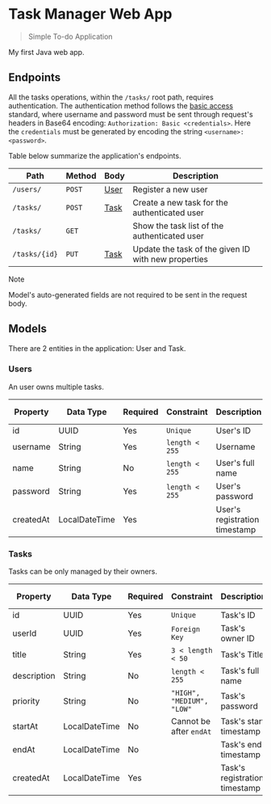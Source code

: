 # Task Manager Web App

> Simple To-do Application

My first Java web app.

## Endpoints

All the tasks operations, within the `/tasks/` root path, requires authentication. The authentication method follows the [basic access](https://en.wikipedia.org/wiki/Basic_access_authentication) standard, where username and password must be sent through request's headers in Base64 encoding: `Authorization: Basic <credentials>`. Here the `credentials` must be generated by encoding the string `<username>:<password>`.

Table below summarize the application's endpoints.

| Path          | Method | Body              | Description                                         |
| ------------- | ------ | ----------------- | --------------------------------------------------- |
| `/users/`     | `POST` | [User](#users)    | Register a new user                                 |
| `/tasks/`     | `POST` | [Task](#tasks)    | Create a new task for the authenticated user        |
| `/tasks/`     | `GET`  |                   | Show the task list of the authenticated user        |
| `/tasks/{id}` | `PUT`  | [Task](#tasks)    | Update the task of the given ID with new properties |

> [!NOTE]  
> Model's auto-generated fields are not required to be sent in the request body.

## Models

There are 2 entities in the application: User and Task.

### Users

An user owns multiple tasks.

| Property      | Data Type     | Required  | Constraint     | Description                   | Autogenerated ? |
| ------------- | ------------- | --------- | -------------- | ----------------------------- | ----------------|
| id            | UUID          | Yes       | `Unique      ` | User's ID                     | Yes             |
| username      | String        | Yes       | `length < 255` | Username                      | No              |
| name          | String        | No        | `length < 255` | User's full name              | No              |
| password      | String        | Yes       | `length < 255` | User's password               | No              |
| createdAt     | LocalDateTime | Yes       |                | User's registration timestamp | Yes             |


### Tasks

Tasks can be only managed by their owners.

| Property      | Data Type     | Required  | Constraint              | Description                   | Autogenerated ? |
| ------------- | ------------- | --------- | ----------------------- | ----------------------------- | ----------------|
| id            | UUID          | Yes       | `Unique`                | Task's ID                     | Yes             |
| userId        | UUID          | Yes       | `Foreign Key`           | Task's owner ID               | Yes             |
| title         | String        | Yes       | `3 < length < 50`       | Task's Title                  | No              |
| description   | String        | No        | `length < 255`          | Task's full name              | No              |
| priority      | String        | No        | `"HIGH", "MEDIUM", "LOW"`   | Task's password               | No              |
| startAt       | LocalDateTime | No        | Cannot be after `endAt` | Task's start timestamp        | No              |
| endAt         | LocalDateTime | No        |                         | Task's end timestamp          | No              |
| createdAt     | LocalDateTime | Yes       |                         | Task's registration timestamp | Yes             |